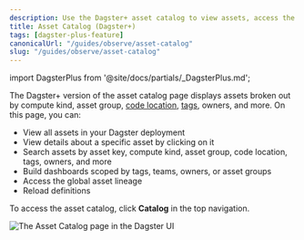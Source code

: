 ```yaml
---
description: Use the Dagster+ asset catalog to view assets, access the global asset lineage, reload definitions, and search assets by asset key, compute kind, asset group, code location, and more.
title: Asset Catalog (Dagster+)
tags: [dagster-plus-feature]
canonicalUrl: "/guides/observe/asset-catalog"
slug: "/guides/observe/asset-catalog"
---
```


import DagsterPlus from '@site/docs/partials/\_DagsterPlus.md';

<DagsterPlus />

The Dagster+ version of the asset catalog page displays assets broken out by compute kind, asset group, [code location](/deployment/code-locations), [tags](/guides/build/assets/metadata-and-tags/tags), owners, and more. On this page, you can:

- View all assets in your Dagster deployment
- View details about a specific asset by clicking on it
- Search assets by asset key, compute kind, asset group, code location, tags, owners, and more
- Build dashboards scoped by tags, teams, owners, or asset groups
- Access the global asset lineage
- Reload definitions

To access the asset catalog, click **Catalog** in the top navigation.

![The Asset Catalog page in the Dagster UI](/images/dagster-plus/features/asset-catalog/asset-catalog-cloud-pro.png)
